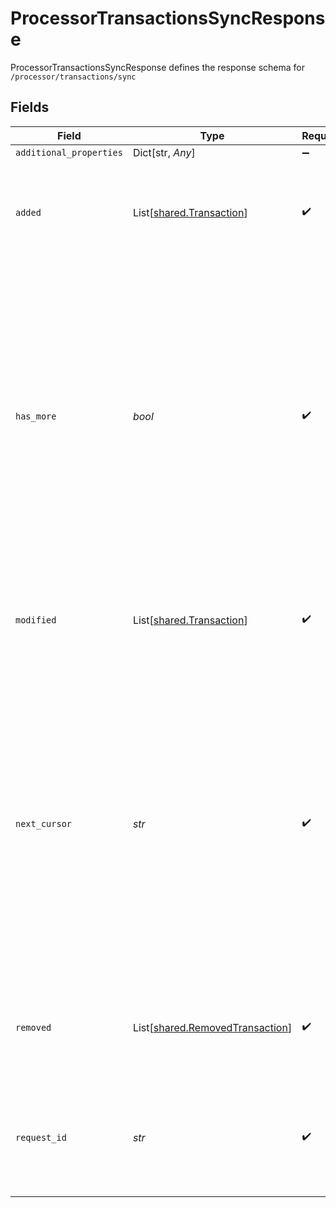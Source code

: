 # ProcessorTransactionsSyncResponse

ProcessorTransactionsSyncResponse defines the response schema for `/processor/transactions/sync`


## Fields

| Field                                                                                                                                                                                                                                                                                                                                                | Type                                                                                                                                                                                                                                                                                                                                                 | Required                                                                                                                                                                                                                                                                                                                                             | Description                                                                                                                                                                                                                                                                                                                                          |
| ---------------------------------------------------------------------------------------------------------------------------------------------------------------------------------------------------------------------------------------------------------------------------------------------------------------------------------------------------- | ---------------------------------------------------------------------------------------------------------------------------------------------------------------------------------------------------------------------------------------------------------------------------------------------------------------------------------------------------- | ---------------------------------------------------------------------------------------------------------------------------------------------------------------------------------------------------------------------------------------------------------------------------------------------------------------------------------------------------- | ---------------------------------------------------------------------------------------------------------------------------------------------------------------------------------------------------------------------------------------------------------------------------------------------------------------------------------------------------- |
| `additional_properties`                                                                                                                                                                                                                                                                                                                              | Dict[str, *Any*]                                                                                                                                                                                                                                                                                                                                     | :heavy_minus_sign:                                                                                                                                                                                                                                                                                                                                   | N/A                                                                                                                                                                                                                                                                                                                                                  |
| `added`                                                                                                                                                                                                                                                                                                                                              | List[[shared.Transaction](../../models/shared/transaction.md)]                                                                                                                                                                                                                                                                                       | :heavy_check_mark:                                                                                                                                                                                                                                                                                                                                   | Transactions that have been added to the Item since `cursor` ordered by ascending last modified time.                                                                                                                                                                                                                                                |
| `has_more`                                                                                                                                                                                                                                                                                                                                           | *bool*                                                                                                                                                                                                                                                                                                                                               | :heavy_check_mark:                                                                                                                                                                                                                                                                                                                                   | Represents if more than requested count of transaction updates exist. If true, the additional updates can be fetched by making an additional request with `cursor` set to `next_cursor`. If `has_more` is true, it’s important to pull all available pages, to make it less likely for underlying data changes to conflict with pagination.          |
| `modified`                                                                                                                                                                                                                                                                                                                                           | List[[shared.Transaction](../../models/shared/transaction.md)]                                                                                                                                                                                                                                                                                       | :heavy_check_mark:                                                                                                                                                                                                                                                                                                                                   | Transactions that have been modified on the Item since `cursor` ordered by ascending last modified time.                                                                                                                                                                                                                                             |
| `next_cursor`                                                                                                                                                                                                                                                                                                                                        | *str*                                                                                                                                                                                                                                                                                                                                                | :heavy_check_mark:                                                                                                                                                                                                                                                                                                                                   | Cursor used for fetching any future updates after the latest update provided in this response. The cursor obtained after all pages have been pulled (indicated by `has_more` being `false`) will be valid for at least 1 year. This cursor should be persisted for later calls. If transactions are not yet available, this will be an empty string. |
| `removed`                                                                                                                                                                                                                                                                                                                                            | List[[shared.RemovedTransaction](../../models/shared/removedtransaction.md)]                                                                                                                                                                                                                                                                         | :heavy_check_mark:                                                                                                                                                                                                                                                                                                                                   | Transactions that have been removed from the Item since `cursor` ordered by ascending last modified time.                                                                                                                                                                                                                                            |
| `request_id`                                                                                                                                                                                                                                                                                                                                         | *str*                                                                                                                                                                                                                                                                                                                                                | :heavy_check_mark:                                                                                                                                                                                                                                                                                                                                   | A unique identifier for the request, which can be used for troubleshooting. This identifier, like all Plaid identifiers, is case sensitive.                                                                                                                                                                                                          |